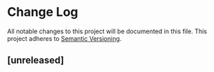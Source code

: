 # Change Log
All notable changes to this project will be documented in this file.
This project adheres to [Semantic Versioning](http://semver.org/).

## [unreleased]
